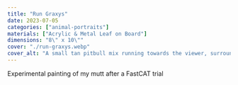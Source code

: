 ```yaml
---
title: "Run Graxys"
date: 2023-07-05
categories: ["animal-portraits"]
materials: ["Acrylic & Metal Leaf on Board"]
dimensions: "8\" x 10\""
cover: "./run-graxys.webp"
cover_alt: "A small tan pitbull mix running towards the viewer, surrounded by neon and metalic blue abstractions"
---
```

Experimental painting of my mutt after a FastCAT trial